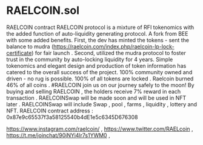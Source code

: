 # RAELCOIN.sol
RAELCOIN contract
RAELCOIN protocol is a mixture of RFI tokenomics with the added function of auto-liquidity generating protocol. A fork from BEE with some added benefits.
First, the dev has minted the tokens - sent the balance to mudra (https://raelcoin.com/index.php/raelcoin-lp-lock-certificate) for fair launch .
Second, utilized the mudra protocol to foster trust in the community by auto-locking liquidity for 4 years.
Simple tokenomics and elegant design and production of token information has catered to the overall success of the project.
100% community owned and driven - no rug is possible. 100% of all tokens are locked . Raelcoin burned 46% of all coins . 
#RAELCOIN join us on our journey safely to the moon!
By buying and selling RAELCOIN , the holders receive 7% reward in each transaction . RAELCOINSwap will be made soon and will be used in NFT later . RAELCOINSwap will include Swap , pool , farms , liquidity , lottery and NFT. RAELCOIN contract address : 0x87e9c65537f3a58125540b4dE1e5c6345D676308

https://www.instagram.com/raelcoin/ ,
https://www.twitter.com/RAELcoin    ,
https://t.me/joinchat/90jNYi4lr7s1YWM0 ,
